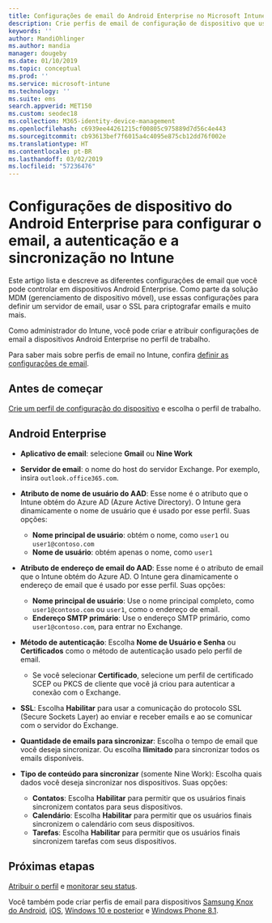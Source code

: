 ```yaml
---
title: Configurações de email do Android Enterprise no Microsoft Intune – Azure | Microsoft Docs
description: Crie perfis de email de configuração de dispositivo que use servidores Exchange e recupere atributos do Azure Active Directory. Habilite o SSL ou SMIME, autentique usuários com certificados ou nome de usuário/senha e sincronize emails e agendas nos dispositivos de perfil de trabalho do Android usando o Microsoft Intune.
keywords: ''
author: MandiOhlinger
ms.author: mandia
manager: dougeby
ms.date: 01/10/2019
ms.topic: conceptual
ms.prod: ''
ms.service: microsoft-intune
ms.technology: ''
ms.suite: ems
search.appverid: MET150
ms.custom: seodec18
ms.collection: M365-identity-device-management
ms.openlocfilehash: c6939ee44261215cf00805c975889d7d56c4e443
ms.sourcegitcommit: cb93613bef7f6015a4c4095e875cb12dd76f002e
ms.translationtype: HT
ms.contentlocale: pt-BR
ms.lasthandoff: 03/02/2019
ms.locfileid: "57236476"
---
```

# <a name="android-enterprise-device-settings-to-configure-email-authentication-and-synchronization-in-intune"></a>Configurações de dispositivo do Android Enterprise para configurar o email, a autenticação e a sincronização no Intune

Este artigo lista e descreve as diferentes configurações de email que você pode controlar em dispositivos Android Enterprise. Como parte da solução MDM (gerenciamento de dispositivo móvel), use essas configurações para definir um servidor de email, usar o SSL para criptografar emails e muito mais.

Como administrador do Intune, você pode criar e atribuir configurações de email a dispositivos Android Enterprise no perfil de trabalho.

Para saber mais sobre perfis de email no Intune, confira [definir as configurações de email](email-settings-configure.md).

## <a name="before-you-begin"></a>Antes de começar

[Crie um perfil de configuração do dispositivo](email-settings-configure.md#create-a-device-profile) e escolha o perfil de trabalho.

## <a name="android-enterprise"></a>Android Enterprise

- **Aplicativo de email**: selecione **Gmail** ou **Nine Work**
- **Servidor de email**: o nome do host do servidor Exchange. Por exemplo, insira `outlook.office365.com`.
- **Atributo de nome de usuário do AAD**: Esse nome é o atributo que o Intune obtém do Azure AD (Azure Active Directory). O Intune gera dinamicamente o nome de usuário que é usado por esse perfil. Suas opções:

  - **Nome principal de usuário**: obtém o nome, como `user1` ou `user1@contoso.com`
  - **Nome de usuário**: obtém apenas o nome, como `user1`

- **Atributo de endereço de email do AAD**: Esse nome é o atributo de email que o Intune obtém do Azure AD. O Intune gera dinamicamente o endereço de email que é usado por esse perfil. Suas opções:
  - **Nome principal de usuário**:  Use o nome principal completo, como `user1@contoso.com` ou `user1`, como o endereço de email.
  - **Endereço SMTP primário**: Use o endereço SMTP primário, como `user1@contoso.com`, para entrar no Exchange.

- **Método de autenticação**: Escolha **Nome de Usuário e Senha** ou **Certificados** como o método de autenticação usado pelo perfil de email.
  - Se você selecionar **Certificado**, selecione um perfil de certificado SCEP ou PKCS de cliente que você já criou para autenticar a conexão com o Exchange.
- **SSL**: Escolha **Habilitar** para usar a comunicação do protocolo SSL (Secure Sockets Layer) ao enviar e receber emails e ao se comunicar com o servidor do Exchange.
- **Quantidade de emails para sincronizar**: Escolha o tempo de email que você deseja sincronizar. Ou escolha **Ilimitado** para sincronizar todos os emails disponíveis.
- **Tipo de conteúdo para sincronizar** (somente Nine Work): Escolha quais dados você deseja sincronizar nos dispositivos. Suas opções:
  - **Contatos**: Escolha **Habilitar** para permitir que os usuários finais sincronizem contatos para seus dispositivos.
  - **Calendário**: Escolha **Habilitar** para permitir que os usuários finais sincronizem o calendário com seus dispositivos.
  - **Tarefas**: Escolha **Habilitar** para permitir que os usuários finais sincronizem tarefas com seus dispositivos.

## <a name="next-steps"></a>Próximas etapas

[Atribuir o perfil](device-profile-assign.md) e [monitorar seu status](device-profile-monitor.md).

Você também pode criar perfis de email para dispositivos [Samsung Knox do Android](email-settings-android.md), [iOS](email-settings-ios.md), [Windows 10 e posterior](email-settings-windows-10.md) e [Windows Phone 8.1](email-settings-windows-phone-8-1.md).
